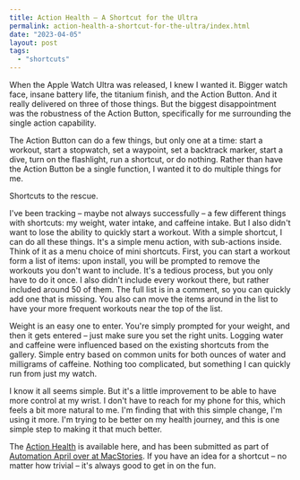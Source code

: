 ```yaml
---
title: Action Health – A Shortcut for the Ultra
permalink: action-health-a-shortcut-for-the-ultra/index.html
date: "2023-04-05"
layout: post
tags: 
  - "shortcuts"
---
```


When the Apple Watch Ultra was released, I knew I wanted it. Bigger watch face, insane battery life, the titanium finish, and the Action Button. And it really delivered on three of those things. But the biggest disappointment was the robustness of the Action Button, specifically for me surrounding the single action capability.

The Action Button can do a few things, but only one at a time: start a workout, start a stopwatch, set a waypoint, set a backtrack marker, start a dive, turn on the flashlight, run a shortcut, or do nothing. Rather than have the Action Button be a single function, I wanted it to do multiple things for me.

Shortcuts to the rescue.

I've been tracking – maybe not always successfully – a few different things with shortcuts: my weight, water intake, and caffeine intake. But I also didn't want to lose the ability to quickly start a workout. With a simple shortcut, I can do all these things. It's a simple menu action, with sub-actions inside. Think of it as a menu choice of mini shortcuts. First, you can start a workout form a list of items: upon install, you will be prompted to remove the workouts you don't want to include. It's a tedious process, but you only have to do it once. I also didn't include every workout there, but rather included around 50 of them. The full list is in a comment, so you can quickly add one that is missing. You also can move the items around in the list to have your more frequent workouts near the top of the list.

Weight is an easy one to enter. You're simply prompted for your weight, and then it gets entered – just make sure you set the right units. Logging water and caffeine were influenced based on the existing shortcuts from the gallery. Simple entry based on common units for both ounces of water and milligrams of caffeine. Nothing too complicated, but something I can quickly run from just my watch. 

I know it all seems simple. But it's a little improvement to be able to have more control at my wrist. I don't have to reach for my phone for this, which feels a bit more natural to me. I'm finding that with this simple change, I'm using it more. I'm trying to be better on my health journey, and this is one simple step to making it that much better.

The [Action Health](https://www.icloud.com/shortcuts/fdceab8ef7674f92b84f271f42ff07db) is available here, and has been submitted as part of [Automation April over at MacStories](https://www.macstories.net/stories/enter-your-shortcuts-in-the-2023-automation-april-shortcuts-contest/). If you have an idea for a shortcut – no matter how trivial – it's always good to get in on the fun.
